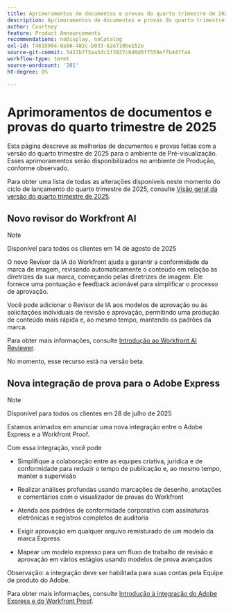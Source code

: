 ```yaml
---
title: Aprimoramentos de documentos e provas do quarto trimestre de 2025
description: Aprimoramentos de documentos e provas do quarto trimestre de 2025
author: Courtney
feature: Product Announcements
recommendations: noDisplay, noCatalog
exl-id: f4615994-8a56-482c-b033-62e719be152e
source-git-commit: 5422b7f5aa3dc1f3827c6d0d0ff559effb447fa4
workflow-type: tm+mt
source-wordcount: '281'
ht-degree: 0%

---
```


# Aprimoramentos de documentos e provas do quarto trimestre de 2025

Esta página descreve as melhorias de documentos e provas feitas com a versão do quarto trimestre de 2025 para o ambiente de Pré-visualização. Esses aprimoramentos serão disponibilizados no ambiente de Produção, conforme observado.

Para obter uma lista de todas as alterações disponíveis neste momento do ciclo de lançamento do quarto trimestre de 2025, consulte [Visão geral da versão do quarto trimestre de 2025](/help/quicksilver/product-announcements/product-releases/25-q4-release-activity/25-q4-release-overview.md).

## Novo revisor do Workfront AI

>[!NOTE]
>
>Disponível para todos os clientes em 14 de agosto de 2025

O novo Revisor da IA do Workfront ajuda a garantir a conformidade da marca de imagem, revisando automaticamente o conteúdo em relação às diretrizes da sua marca, começando pelas diretrizes de imagem. Ele fornece uma pontuação e feedback acionável para simplificar o processo de aprovação.

Você pode adicionar o Revisor de IA aos modelos de aprovação ou às solicitações individuais de revisão e aprovação, permitindo uma produção de conteúdo mais rápida e, ao mesmo tempo, mantendo os padrões da marca.

Para obter mais informações, consulte [Introdução ao Workfront AI Reviewer](/help/quicksilver/review-and-approve-work/document-reviews-and-approvals/wf-ai-reviewer.md).

No momento, esse recurso está na versão beta.


## Nova integração de prova para o Adobe Express

>[!NOTE]
>
>Disponível para todos os clientes em 28 de julho de 2025


Estamos animados em anunciar uma nova integração entre o Adobe Express e a Workfront Proof.

Com essa integração, você pode

* Simplifique a colaboração entre as equipes criativa, jurídica e de conformidade para reduzir o tempo de publicação e, ao mesmo tempo, manter a supervisão

* Realizar análises profundas usando marcações de desenho, anotações e comentários com o visualizador de provas do Workfront

* Atenda aos padrões de conformidade corporativa com assinaturas eletrônicas e registros completos de auditoria

* Exigir aprovação em qualquer arquivo remisturado de um modelo da marca Express

* Mapear um modelo expresso para um fluxo de trabalho de revisão e aprovação em vários estágios usando modelos de prova avançados

Observação: a integração deve ser habilitada para suas contas pela Equipe de produto do Adobe.

Para obter mais informações, consulte [Introdução à integração do Adobe Express e do Workfront Proof](/help/quicksilver/workfront-integrations-and-apps/review-and-approval-integrations/wf-proof-and-express.md).
